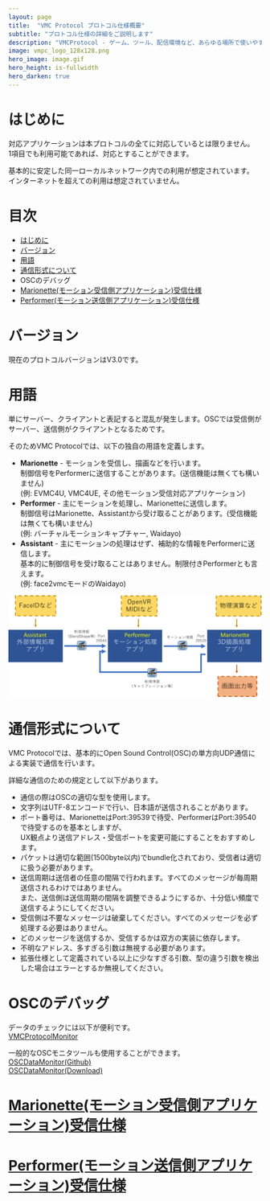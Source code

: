 ```yaml
---
layout: page
title:  "VMC Protocol プロトコル仕様概要"
subtitle: "プロトコル仕様の詳細をご説明します"
description: "VMCProtocol - ゲーム、ツール、配信環境など、あらゆる場所で使いやすいモーションキャプチャプロトコル仕様"
image: vmpc_logo_128x128.png
hero_image: image.gif
hero_height: is-fullwidth
hero_darken: true
---
```


# はじめに
対応アプリケーションは本プロトコルの全てに対応しているとは限りません。  
1項目でも利用可能であれば、対応とすることができます。  

基本的に安定した同一ローカルネットワーク内での利用が想定されています。  
インターネットを超えての利用は想定されていません。

# 目次
- [はじめに](#はじめに)
- [バージョン](#バージョン)
- [用語](#用語)
- [通信形式について](#通信形式について)
- OSCのデバッグ
- [Marionette(モーション受信側アプリケーション)受信仕様](marionette-spec)
- [Performer(モーション送信側アプリケーション)受信仕様](performer-spec)

# バージョン
現在のプロトコルバージョンはV3.0です。

# 用語
単にサーバー、クライアントと表記すると混乱が発生します。OSCでは受信側がサーバー、送信側がクライアントとなるためです。

そのためVMC Protocolでは、以下の独自の用語を定義します。

+ **Marionette** - モーションを受信し、描画などを行います。  
制御信号をPerformerに送信することがあります。(送信機能は無くても構いません)  
(例: EVMC4U, VMC4UE, その他モーション受信対応アプリケーション)
+ **Performer** - 主にモーションを処理し、Marionetteに送信します。  
制御信号はMarionette、Assistantから受け取ることがあります。(受信機能は無くても構いません)  
(例: バーチャルモーションキャプチャー, Waidayo)
+ **Assistant** - 主にモーションの処理はせず、補助的な情報をPerformerに送信します。  
基本的に制御信号を受け取ることはありません。制限付きPerformerとも言えます。  
(例: face2vmcモードのWaidayo)

![flow](flow.gif)

# 通信形式について
VMC Protocolでは、基本的にOpen Sound Control(OSC)の単方向UDP通信による実装で通信を行います。

詳細な通信のための規定として以下があります。

+ 通信の際はOSCの適切な型を使用します。
+ 文字列はUTF-8エンコードで行い、日本語が送信されることがあります。
+ ポート番号は、MarionetteはPort:39539で待受、PerformerはPort:39540で待受するのを基本としますが、  
UX観点より送信アドレス・受信ポートを変更可能にすることをおすすめします。
+ パケットは適切な範囲(1500byte以内)でbundle化されており、受信者は適切に扱う必要があります。
+ 送信周期は送信者の任意の間隔で行われます。すべてのメッセージが毎周期送信されるわけではありません。  
また、送信側は送信周期の間隔を調整できるようにするか、十分低い頻度で送信するようにしてください。  
+ 受信側は不要なメッセージは破棄してください。すべてのメッセージを必ず処理する必要はありません。
+ どのメッセージを送信するか、受信するかは双方の実装に依存します。
+ 不明なアドレス、多すぎる引数は無視する必要があります。
+ 拡張仕様として定義されている以上に少なすぎる引数、型の違う引数を検出した場合はエラーとするか無視してください。

# OSCのデバッグ
データのチェックには以下が便利です。  
[VMCProtocolMonitor](https://github.com/gpsnmeajp/VMCProtocolMonitor)

一般的なOSCモニタツールも使用することができます。  
[OSCDataMonitor(Github)](https://github.com/kasperkamperman/OSCDataMonitor)  
[OSCDataMonitor(Download)](https://www.kasperkamperman.com/blog/processing-code/osc-datamonitor/)  


# [Marionette(モーション受信側アプリケーション)受信仕様](marionette-spec)
# [Performer(モーション送信側アプリケーション)受信仕様](performer-spec)
